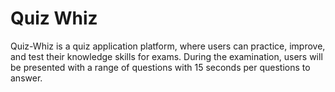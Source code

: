 # Quiz Whiz
 Quiz-Whiz is a quiz application platform, where users can practice, improve, and test their knowledge skills for exams. During the examination, users will be presented with a range of questions with 15 seconds per questions to answer. 
